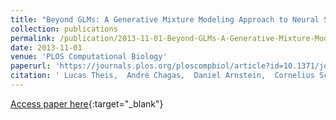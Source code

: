 ```yaml
---
title: "Beyond GLMs: A Generative Mixture Modeling Approach to Neural System Identification"
collection: publications
permalink: /publication/2013-11-01-Beyond-GLMs-A-Generative-Mixture-Modeling-Approach-to-Neural-System-Identification
date: 2013-11-01
venue: 'PLOS Computational Biology'
paperurl: 'https://journals.plos.org/ploscompbiol/article?id=10.1371/journal.pcbi.1003356'
citation: ' Lucas Theis,  Andrè Chagas,  Daniel Arnstein,  Cornelius Schwarz,  Matthias Bethge, &quot;Beyond GLMs: A Generative Mixture Modeling Approach to Neural System Identification.&quot; PLOS Computational Biology, 2013.'
---
```

[Access paper here](https://journals.plos.org/ploscompbiol/article?id=10.1371/journal.pcbi.1003356){:target="_blank"}
